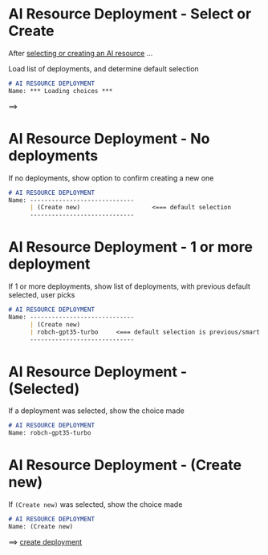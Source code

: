 
# AI Resource Deployment - Select or Create

After [selecting or creating an AI resource](flow-sub-1.1-ai-select-or-create-resource.md) ...

Load list of deployments, and determine default selection

```markdown
# AI RESOURCE DEPLOYMENT
Name: *** Loading choices ***
```

==>

# AI Resource Deployment - No deployments

If no deployments, show option to confirm creating a new one

```markdown
# AI RESOURCE DEPLOYMENT
Name: -----------------------------
      | (Create new)                    <=== default selection
      -----------------------------
```

# AI Resource Deployment - 1 or more deployment

If 1 or more deployments, show list of deployments, with previous default selected, user picks

```markdown
# AI RESOURCE DEPLOYMENT
Name: -----------------------------
      | (Create new)
      | robch-gpt35-turbo     <=== default selection is previous/smart default if match, create new otherwise
      -----------------------------
```

# AI Resource Deployment - (Selected)

If a deployment was selected, show the choice made

```markdown
# AI RESOURCE DEPLOYMENT
Name: robch-gpt35-turbo
```

# AI Resource Deployment - (Create new)

If `(Create new)` was selected, show the choice made

```markdown
# AI RESOURCE DEPLOYMENT
Name: (Create new)
```

==> [create deployment](flow-sub-1.5-create-ai-deployment.md)